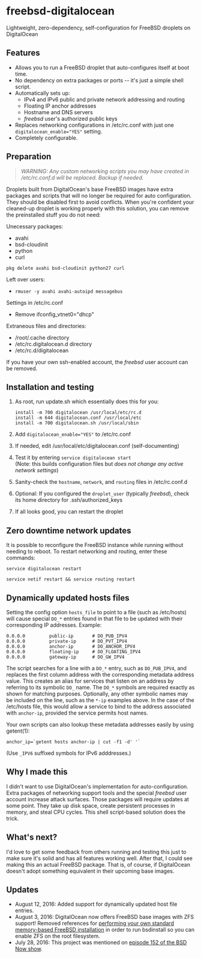 # freebsd-digitalocean
Lightweight, zero-dependency, self-configuration for FreeBSD droplets on DigitalOcean

## Features
- Allows you to run a FreeBSD droplet that auto-configures itself at boot time.
- No dependency on extra packages or ports -- it's just a simple shell script.
- Automatically sets up:
	* IPv4 and IPv6 public and private network addressing and routing
	* Floating IP anchor addresses
	* Hostname and DNS servers
	* *freebsd* user's authorized public keys
- Replaces networking configurations in /etc/rc.conf with just one `digitalocean_enable="YES"` setting.
- Completely configurable.

## Preparation
>*WARNING: Any custom networking scripts you may have created in /etc/rc.conf.d will be replaced. Backup if needed.*

Droplets built from DigitalOcean's base FreeBSD images have extra packages and scripts that will no longer be required for auto configuration. They should be disabled first to avoid conflicts. When you're confident your cleaned-up droplet is working properly with this solution, you can remove the preinstalled stuff you do not need:

Unecessary packages:

- avahi
- bsd-cloudinit
- python
- curl

`pkg delete avahi bsd-cloudinit python27 curl`

Left over users:
- `rmuser -y avahi avahi-autoipd messagebus`

Settings in /etc/rc.conf
- Remove ifconfig_vtnet0="dhcp"

Extraneous files and directories:
- /root/.cache directory
- /etc/rc.digitalocean.d directory
- /etc/rc.d/digitalocean

If you have your own ssh-enabled account, the *freebsd* user account can be removed.

## Installation and testing
1. As root, run update.sh which essentially does this for you:

	```
	install -m 700 digitalocean /usr/local/etc/rc.d
	install -m 644 digitalocean.conf /usr/local/etc
	install -m 700 digitalocean.sh /usr/local/sbin
	```
2. Add `digitalocean_enable="YES"` to /etc/rc.conf
3. If needed, edit /usr/local/etc/digitalocean.conf (self-documenting)
4. Test it by entering `service digitalocean start`  
	(Note: this builds configuration files but *does not change any active network settings*)
5. Sanity-check the `hostname`, `network`, and `routing` files in /etc/rc.conf.d
6. Optional: If you configured the `droplet_user` (typically *freebsd*), check its home directory for .ssh/authorized_keys
7. If all looks good, you can restart the droplet

## Zero downtime network updates

It is possible to reconfigure the FreeBSD instance while running without needing to reboot. To restart networking and routing, enter these commands:

```
service digitalocean restart

service netif restart && service routing restart
```

## Dynamically updated hosts files
Setting the config option `hosts_file` to point to a file (such as /etc/hosts) will cause special `DO_*` entries found in that file to be updated with their corresponding IP addresses.  Example:

```
0.0.0.0         public-ip		# DO_PUB_IPV4
0.0.0.0         private-ip		# DO_PVT_IPV4
0.0.0.0         anchor-ip		# DO_ANCHOR_IPV4
0.0.0.0         floating-ip		# DO_FLOATING_IPV4
0.0.0.0         gateway-ip		# DO_GW_IPV4
```

The script searches for a line with a `DO_*` entry, such as `DO_PUB_IPV4`, and replaces the first column address with the corresponding metadata address value. This creates an alias for services that listen on an address by referring to its symbolic `DO_` name. The `DO_*` symbols are required exactly as shown for matching purposes. Optionally, any other symbolic names may be included on the line, such as the `*-ip` examples above.  In the case of the /etc/hosts file, this would allow a service to bind to the address associated with `anchor-ip`, provided the service permits host names.

Your own scripts can also lookup these metadata addresses easily by using getent(1):

```
anchor_ip=`getent hosts anchor-ip | cut -f1 -d' '`
```

(Use `_IPV6` suffixed symbols for IPv6 adddresses.)


## Why I made this
I didn't want to use DigitalOcean's implementation for auto-configuration. Extra packages of networking support tools and the special *freebsd* user account increase attack surfaces. Those packages will require updates at some point. They take up disk space, create persistent processes in memory, and steal CPU cycles. This shell script-based solution does the trick.

## What's next?
I'd love to get some feedback from others running and testing this just to make sure it's solid and has all features working well. After that, I could see making this an actual FreeBSD package. That is, of course, if DigitalOcean doesn't adopt something equivalent in their upcoming base images.

## Updates
- August 12, 2016: Added support for dynamically updated host file entries.
- August 3, 2016: DigitalOcean now offers FreeBSD base images with ZFS support! Removed references for [performing your own standard memory-based FreeBSD installation](https://github.com/fxlv/docs/blob/master/freebsd/freebsd-with-zfs-digitalocean.md) in order to run bsdinstall so you can enable ZFS on the root filesystem.
- July 28, 2016: This project was mentioned on [episode 152 of the BSD Now show](https://youtu.be/vcQPHHGnTwo?t=1h7m).

